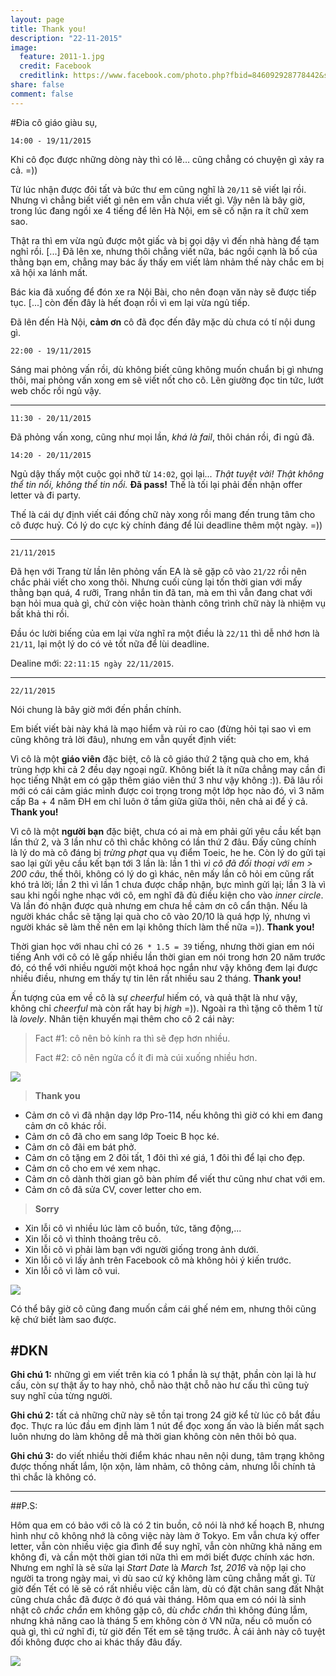 ```yaml
---
layout: page
title: Thank you!
description: "22-11-2015"
image:
  feature: 2011-1.jpg
  credit: Facebook
  creditlink: https://www.facebook.com/photo.php?fbid=846092928778442&set=t.100000087824365&type=3&theater
share: false
comment: false
---
```


#Đia cô giáo giàu sụ,

`14:00 - 19/11/2015`

Khi cô đọc được những dòng này thì có lẽ… cũng chẳng có chuyện gì xảy ra cả. =))

Từ lúc nhận được đôi tất và bức thư em cũng nghĩ là `20/11` sẽ viết lại rồi. Nhưng vì chẳng biết viết gì nên em vẫn chưa viết gì. Vậy nên là bây giờ, trong lúc đang ngồi xe 4 tiếng để lên Hà Nội, em sẽ cố nặn ra ít chữ xem sao.

Thật ra thì em vừa ngủ được một giấc và bị gọi dậy vì đến nhà hàng để tạm nghỉ rồi. [...] Đã lên xe, nhưng thôi chẳng viết nữa, bác ngồi cạnh là bố của thằng bạn em, chẳng may bác ấy thấy em viết lảm nhảm thế này chắc em bị xã hội xa lánh mất.

Bác kia đã xuống để đón xe ra Nội Bài, cho nên đoạn văn này sẽ được tiếp tục. [...] còn đến đây là hết đoạn rồi vì em lại vừa ngủ tiếp.

Đã lên đến Hà Nội, **cảm ơn** cô đã đọc đến đây mặc dù chưa có tí nội dung gì.

`22:00 - 19/11/2015`

Sáng mai phỏng vấn rồi, dù không biết cũng không muốn chuẩn bị gì nhưng thôi, mai phỏng vấn xong em sẽ viết nốt cho cô. Lên giường đọc tin tức, lướt web chốc rồi ngủ vậy.

----------
`11:30 - 20/11/2015`

Đã phỏng vấn xong, cũng như mọi lần, _khá là fail_, thôi chán rồi, đi ngủ đã.

`14:20 - 20/11/2015`

Ngủ dậy thấy một cuộc gọi nhỡ từ `14:02`, gọi lại... *Thật tuyệt vời! Thật không thể tin nổi, không thể tin nổi.*  **Đã pass!** Thế là tối lại phải đến nhận offer letter và đi party. 

Thế là cái dự định viết cái đống chữ này xong rồi mang đến trung tâm cho cô được huỷ. Có lý do cực kỳ chính đáng để lùi deadline thêm một ngày. =))

----------
`21/11/2015`

Đã hẹn với Trang từ lần lên phỏng vấn EA là sẽ gặp cô vào `21/22` rồi nên chắc phải viết cho xong thôi.
Nhưng cuối cùng lại tốn thời gian với mấy thằng bạn quá, 4 rưỡi, Trang nhắn tin đã tan, mà em thì vẫn đang chat với bạn hỏi mua quà gì, chứ còn việc hoàn thành công trình chữ này là nhiệm vụ bất khả thi rồi.

Đầu óc lười biếng của em lại vừa nghĩ ra một điều là `22/11` thì dễ nhớ hơn là `21/11`, lại một lý do có vẻ tốt nữa để lùi deadline.

Dealine mới: `22:11:15 ngày 22/11/2015`.

----------
`22/11/2015`

Nói chung là bây giờ mới đến phần chính.

Em biết viết bài này khá là mạo hiểm và rủi ro cao (đừng hỏi tại sao vì em cũng không trả lời đâu), nhưng em vẫn quyết định viết: 

Vì cô là một **giáo viên** đặc biệt, cô là cô giáo thứ 2 tặng quà cho em, khá trùng hợp khi cả 2 đều dạy ngoại ngữ. Không biết là ít nữa chẳng may cần đi học tiếng Nhật em có gặp thêm giáo viên thứ 3 như vậy không  :)). Đã lâu rồi mới có cái cảm giác mình được coi trọng trong một lớp học nào đó, vì 3 năm cấp Ba + 4 năm ĐH em chỉ luôn ở tầm giữa giữa thôi, nên chả ai để ý cả. **Thank you!**

Vì cô là một **người bạn** đặc biệt, chưa có ai mà em phải gửi yêu cầu kết bạn lần thứ 2, và 3 lần như cô thì chắc không có lần thứ 2 đâu. Đấy cũng chính là lý do mà cô đáng bị *trừng phạt* qua vụ điểm Toeic, he he. Còn lý do gửi tại sao lại gửi yêu cầu kết bạn tới 3 lần là: lần 1 thì _vì cô đã đối thoại với em > 200 câu_, thế thôi, không có lý do gì khác, nên mấy lần cô hỏi em cũng rất khó trả lời; lần 2 thì vì lần 1 chưa được chấp nhận, bực mình gửi lại; lần 3 là vì sau khi ngồi nghe nhạc với cô, em nghĩ đã đủ điều kiện cho vào *inner circle*. Và lần đó nhận được quà nhưng em chưa hề cảm ơn cô cẩn thận. Nếu là người khác chắc sẽ tặng lại quà cho cô vào 20/10 là quá hợp lý, nhưng vì người khác sẽ làm thế nên em lại không thích làm thế nữa =)). **Thank you!**

Thời gian học với nhau chỉ có `26 * 1.5 = 39` tiếng, nhưng thời gian em nói tiếng Anh với cô có lẽ gấp nhiều lần thời gian em nói trong hơn 20 năm trước đó, có thể với nhiều người một khoá học ngắn như vậy không đem lại được nhiều điều, nhưng em thấy tự tin lên rất nhiều sau 2 tháng. **Thank you!** 

Ấn tượng của em về cô là sự *cheerful* hiếm có, và quả thật là như vậy, không chỉ *cheerful* mà còn rất hay bị *high* =)). Ngoài ra thì tặng cô thêm 1 từ là *lovely*. Nhân tiện khuyến mại thêm cho cô 2 cái này:

> Fact #1: cô nên bỏ kính ra thì sẽ đẹp hơn nhiều.
> 
> Fact #2: cô nên ngửa cổ ít đi mà cúi xuống nhiều hơn.

![](http://duongkimngoc.github.io/images/2011-3.png)

> **Thank you**
> 
- Cảm ơn cô vì đã nhận dạy lớp Pro-114, nếu không thì giờ có khi em đang cảm ơn cô khác rồi.
- Cảm ơn cô đã cho em sang lớp Toeic B học ké.
- Cảm ơn cô đãi em bát phở.
- Cảm ơn cô tặng em 2 đôi tất, 1 đôi thì xé giá, 1 đôi thì để lại cho đẹp.
- Cảm ơn cô cho em vé xem nhạc.
- Cảm ơn cô dành thời gian gõ bàn phím để viết thư cũng như chat với em.
- Cảm ơn cô đã sửa CV, cover letter cho em.
 
> **Sorry**
>
- Xin lỗi cô vì nhiều lúc làm cô buồn, tức, tăng động,...
- Xin lỗi cô vì thỉnh thoảng trêu cô.
- Xin lỗi cô vì phải làm bạn với người giống trong ảnh dưới.
- Xin lỗi cô vì lấy ảnh trên Facebook cô mà không hỏi ý kiến trước.
- Xin lỗi cô vì làm cô vui.


![](http://duongkimngoc.github.io/images/2011-2.jpg)

Có thể bây giờ cô cũng đang muốn cầm cái ghế ném em, nhưng thôi cũng kệ chứ biết làm sao được.

#DKN
----------


**Ghi chú 1:** những gì em viết trên kia có 1 phần là sự thật, phần còn lại là hư cấu, còn sự thật ấy to hay nhỏ, chỗ nào thật chỗ nào hư cấu thì cũng tuỳ suy nghĩ của từng người.

**Ghi chú 2:** tất cả những chữ này sẽ tồn tại trong 24 giờ kể từ lúc cô bắt đầu đọc. Thực ra lúc đầu em định làm 1 nút để đọc xong ấn vào là biến mất sạch luôn nhưng do làm không dễ mà thời gian không còn nên thôi bỏ qua.

**Ghi chú 3:** do viết nhiều thời điểm khác nhau nên nội dung, tâm trạng không được thống nhất lắm, lộn xộn, lảm nhảm, cô thông cảm, nhưng lỗi chính tả thì chắc là không có.

----------
##P.S:

Hôm qua em có bảo với cô là có 2 tin buồn, cô nói là nhớ kế hoạch B, nhưng hình như cô không nhớ là công việc này làm ở Tokyo. Em vẫn chưa ký offer letter, vẫn còn nhiều việc gia đình để suy nghĩ, vẫn còn những khả năng em không đi, và cần một thời gian tới nữa thì em mới biết được chính xác hơn. Nhưng em nghĩ là sẽ sửa lại *Start Date* là *March 1st, 2016* và nộp lại cho người ta trong ngày mai, vì dù sao cứ ký không làm cũng chẳng mất gì. Từ giờ đến Tết có lẽ sẽ có rất nhiều việc cần làm, dù có đặt chân sang đất Nhật cũng chưa chắc đã được ở đó quá vài tháng. Hôm qua em có nói là sinh nhật cô *chắc chắn* em không gặp cô, dù *chắc chắn* thì không đúng lắm, nhưng khả năng cao là tháng 5 em không còn ở VN nữa, nếu cô muốn có quà gì, thì cứ nghĩ đi, từ giờ đến Tết em sẽ tặng trước. À cái ảnh này cô tuyệt đối không được cho ai khác thấy đâu đấy.

![](http://duongkimngoc.github.io/images/2011-4.jpg)